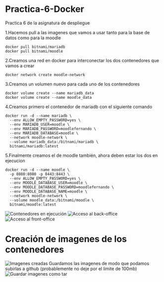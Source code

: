 # Practica-6-Docker
Practica 6 de la asignatura de despliegue

1.Hacemos pull a las imagenes que vamos a usar tanto para la base de datos como para la moodle
```
docker pull bitnami/mariadb
docker pull bitnami/moodle
```

2.Creamos una red en docker para interconectar los dos contenedores que vamos a crear
```
docker network create moodle-network
```

3.Creamos un volumen nuevo para cada uno de los contenedores
```
docker volume create --name mariadb_data
docker volume create --name moodle_data
```

4.Creamos primero el contenedor de mariadb con el siguiente comando
```
docker run -d --name mariadb \
  --env ALLOW_EMPTY_PASSWORD=yes \
  --env MARIADB_USER=moodle \
  --env MARIADB_PASSWORD=moodlefernando \
  --env MARIADB_DATABASE=moodle \
  --network moodle-network \
  --volume mariadb_data:/bitnami/mariadb \
  bitnami/mariadb:latest
```

5.Finalmente creamos el de moodle también, ahora deben estar los dos en ejecucion
```
docker run -d --name moodle \
  -p 8080:8080 -p 8443:8443 \
  --env ALLOW_EMPTY_PASSWORD=yes \
  --env MOODLE_DATABASE_USER=moodle \
  --env MOODLE_DATABASE_PASSWORD=moodlefernando \
  --env MOODLE_DATABASE_NAME=moodle \
  --network moodle-network \
  --volume moodle_data:/bitnami/moodle \
  bitnami/moodle:latest
```
![Contenedores en ejecución](https://i.imgur.com/jWQqlKa.png)
![Acceso al back-office](https://i.imgur.com/FIUBHtQ.png)
![Acceso al front-office](https://i.imgur.com/7XObEtf.png)

# Creación de imagenes de los contenedores
![Imagenes creadas](https://i.imgur.com/JuedYAU.png)
Guardamos las imagenes de modo que podamos subirlas a github (probablemente no deje por el limite de 100mb)
![Guardar imagenes como tar](https://i.imgur.com/24FFgNu.png)

